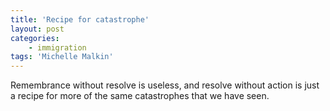 ```yaml
---
title: 'Recipe for catastrophe'
layout: post
categories:
    - immigration
tags: 'Michelle Malkin'
---
```


Remembrance without resolve is useless, and resolve without action is just a recipe for more of the same catastrophes that we have seen.